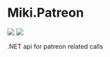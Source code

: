# Miki.Patreon
[![](https://img.shields.io/nuget/dt/Miki.Patreon.svg?style=for-the-badge)](https://www.nuget.org/packages/Miki.Patreon)
[![](https://img.shields.io/discord/259343729586864139.svg?style=for-the-badge&logo=discord)](https://discord.gg/XpG4kwE)

.NET api for patreon related calls
